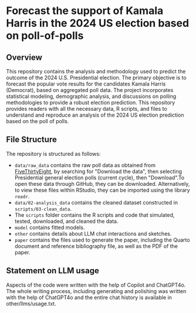 # Forecast the support of Kamala Harris in the 2024 US election based on poll-of-polls

## Overview

This repository contains the analysis and methodology used to predict the outcome of the 2024 U.S. Presidential election. The primary objective is to forecast the popular vote results for the candidates Kamala Harris (Democrat), based on aggregated poll data. The project incorporates statistical modeling, demographic analysis, and discussions on polling methodologies to provide a robust election prediction. This repository provides readers with all the necessary data, R scripts, and files to understand and reproduce an analysis of the 2024 US election prediction based on the poll of polls.

## File Structure

The repository is structured as follows:

-   `data/raw_data` contains the raw poll data as obtained from [FiveThirtyEight](https://projects.fivethirtyeight.com/polls/president-general/2024/national/), by searching for "Download the data", then selecting Presidential general election polls (current cycle), then "Download".To open these data through GitHub, they can be downloaded. Alternatively, to view these files within RStudio, they can be imported using the library `readr`.
-   `data/02-analysis_data` contains the cleaned dataset constructed in `scripts/03-clean_data`.
-   The `scripts` folder contains the R scripts and code that simulated, tested, downloaded, and cleaned the data.
-   `model` contains fitted models.
-   `other` contains details about LLM chat interactions and sketches.
-   `paper` contains the files used to generate the paper, including the Quarto document and reference bibliography file, as well as the PDF of the paper.


## Statement on LLM usage

Aspects of the code were written with the help of Copilot and ChatGPT4o. The whole writing process, including generating and polishing was written with the help of ChatGPT4o and the entire chat history is available in other/llms/usage.txt.
